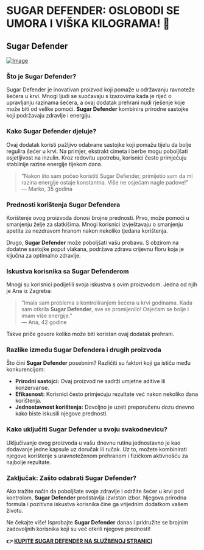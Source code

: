 # SUGAR DEFENDER: OSLOBODI SE UMORA I VIŠKA KILOGRAMA! 🌟

## Sugar Defender

[![Image](https://sugardefender24.com/assets/img/person1.jpg)](https://gchaffi.com/oNNq4bt1)

### Što je Sugar Defender?

Sugar Defender je inovativan proizvod koji pomaže u održavanju ravnoteže šećera u krvi. Mnogi ljudi se suočavaju s izazovima kada je riječ o upravljanju razinama šećera, a ovaj dodatak prehrani nudi rješenje koje može biti od velike pomoći. **Sugar Defender** kombinira prirodne sastojke koji podržavaju zdravlje i energiju.

### Kako Sugar Defender djeluje?

Ovaj dodatak koristi pažljivo odabrane sastojke koji pomažu tijelu da bolje regulira šećer u krvi. Na primjer, ekstrakt cimeta i berbe mogu poboljšati osjetljivost na inzulin. Kroz redovitu upotrebu, korisnici često primjećuju stabilnije razine energije tijekom dana.

> "Nakon što sam počeo koristiti Sugar Defender, primijetio sam da mi razina energije ostaje konstantna. Više ne osjećam nagle padove!"  
> — Marko, 35 godina

### Prednosti korištenja Sugar Defendera

Korištenje ovog proizvoda donosi brojne prednosti. Prvo, može pomoći u smanjenju želje za slatkišima. Mnogi korisnici izvještavaju o smanjenju apetita za nezdravom hranom nakon nekoliko tjedana korištenja.

Drugo, **Sugar Defender** može poboljšati vašu probavu. S obzirom na dodatne sastojke poput vlakana, podržava zdravu crijevnu floru koja je ključna za optimalno zdravlje.

### Iskustva korisnika sa Sugar Defenderom

Mnogi su korisnici podijelili svoja iskustva s ovim proizvodom. Jedna od njih je Ana iz Zagreba:

> "Imala sam problema s kontroliranjem šećera u krvi godinama. Kada sam otkrila **Sugar Defender**, sve se promijenilo! Osjećam se bolje i imam više energije."  
> — Ana, 42 godine

Takve priče govore koliko može biti koristan ovaj dodatak prehrani.

### Razlike između Sugar Defendera i drugih proizvoda

Što čini **Sugar Defender** posebnim? Različiti su faktori koji ga ističu među konkurencijom:

- **Prirodni sastojci:** Ovaj proizvod ne sadrži umjetne aditive ili konzervanse.
- **Efikasnost:** Korisnici često primjećuju rezultate već nakon nekoliko dana korištenja.
- **Jednostavnost korištenja:** Dovoljno je uzeti preporučenu dozu dnevno kako biste iskusili njegove prednosti.

### Kako uključiti Sugar Defender u svoju svakodnevicu?

Uključivanje ovog proizvoda u vašu dnevnu rutinu jednostavno je kao dodavanje jedne kapsule uz doručak ili ručak. Uz to, možete kombinirati njegovo korištenje s uravnoteženom prehranom i fizičkom aktivnošću za najbolje rezultate.

### Zaključak: Zašto odabrati Sugar Defender?

Ako tražite način da poboljšate svoje zdravlje i održite šećer u krvi pod kontrolom, **Sugar Defender** predstavlja izvrstan izbor. Njegova prirodna formula i pozitivna iskustva korisnika čine ga vrijednim dodatkom vašem životu.

Ne čekajte više! Isprobajte **Sugar Defender** danas i pridružite se brojnim zadovoljnih korisnika koji su već otkrili njegove prednosti!



**👉 [KUPITE SUGAR DEFENDER NA SLUŽBENOJ STRANICI](https://gchaffi.com/oNNq4bt1)**